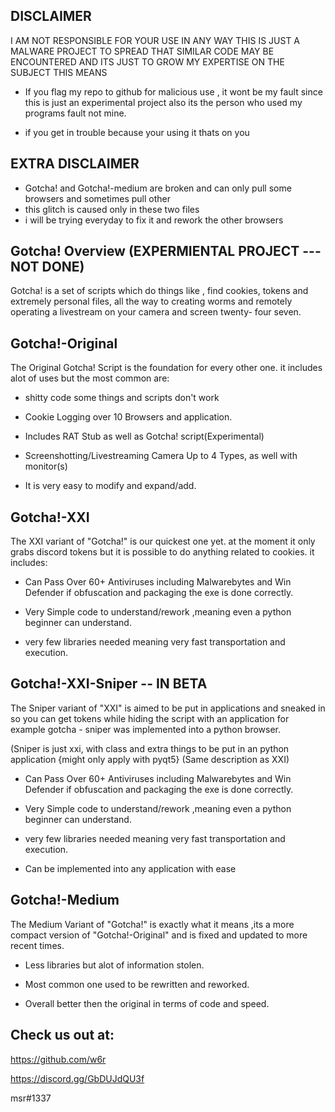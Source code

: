 DISCLAIMER
----------
I AM NOT RESPONSIBLE FOR YOUR USE IN ANY WAY THIS IS JUST A MALWARE PROJECT TO SPREAD THAT SIMILAR CODE MAY BE ENCOUNTERED AND ITS JUST TO GROW MY EXPERTISE ON THE SUBJECT THIS MEANS

- If you flag my repo to github for malicious use , it wont be my fault since this is just an experimental project also its the person who used my programs fault not mine.

- if you get in trouble because your using it thats on you


EXTRA DISCLAIMER
----------------

- Gotcha! and Gotcha!-medium are broken and can only pull some browsers and sometimes pull other
- this glitch is caused only in these two files
- i will be trying everyday to fix it and rework the other browsers


Gotcha! Overview (EXPERMIENTAL PROJECT --- NOT DONE)
----------------
Gotcha! is a set of scripts which do things like , find cookies, tokens and extremely personal files, all the way to creating worms and remotely operating a livestream on your camera and screen twenty- four seven.

Gotcha!-Original
----------------
The Original Gotcha! Script is the foundation for every other one.
it includes alot of uses but the most common are:

- shitty code some things and scripts don't work

- Cookie Logging over 10 Browsers and application.

- Includes RAT Stub as well as Gotcha! script(Experimental)

- Screenshotting/Livestreaming Camera Up to 4 Types, as well with monitor(s)

- It is very easy to modify and expand/add.

Gotcha!-XXI
-----------
The XXI variant of "Gotcha!" is our quickest one yet. at the moment it only grabs discord tokens but it is possible to do anything related to cookies.
it includes:

- Can Pass Over 60+ Antiviruses including Malwarebytes and Win Defender if obfuscation and packaging the exe is done correctly.

- Very Simple code to understand/rework ,meaning even a python beginner can understand.

- very few libraries needed meaning very fast transportation and execution.


Gotcha!-XXI-Sniper -- IN BETA
-----------
The Sniper variant of "XXI" is aimed to be put in applications and sneaked in so you can get tokens while hiding the script with an application for example gotcha - sniper was implemented into a python browser.

(Sniper is just xxi, with class and extra things to be put in an python application {might only apply with pyqt5}
(Same description as XXI)

- Can Pass Over 60+ Antiviruses including Malwarebytes and Win Defender if obfuscation and packaging the exe is done correctly.

- Very Simple code to understand/rework ,meaning even a python beginner can understand.

- very few libraries needed meaning very fast transportation and execution.

- Can be implemented into any application with ease


Gotcha!-Medium
---------------
The Medium Variant of "Gotcha!" is exactly what it means ,its a more compact version of "Gotcha!-Original" and is fixed and updated to more recent times.

- Less libraries but alot of information stolen.

- Most common one used to be rewritten and reworked.

- Overall better then the original in terms of code and speed.


Check us out at:
---------------

https://github.com/w6r

https://discord.gg/GbDUJdQU3f

msr#1337
